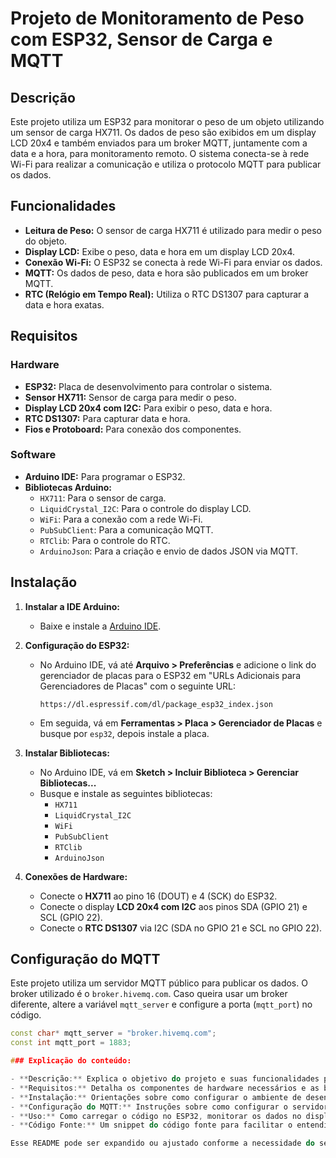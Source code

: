 # Projeto de Monitoramento de Peso com ESP32, Sensor de Carga e MQTT

## Descrição

Este projeto utiliza um ESP32 para monitorar o peso de um objeto utilizando um sensor de carga HX711. Os dados de peso são exibidos em um display LCD 20x4 e também enviados para um broker MQTT, juntamente com a data e a hora, para monitoramento remoto. O sistema conecta-se à rede Wi-Fi para realizar a comunicação e utiliza o protocolo MQTT para publicar os dados.

## Funcionalidades

- **Leitura de Peso:** O sensor de carga HX711 é utilizado para medir o peso do objeto.
- **Display LCD:** Exibe o peso, data e hora em um display LCD 20x4.
- **Conexão Wi-Fi:** O ESP32 se conecta à rede Wi-Fi para enviar os dados.
- **MQTT:** Os dados de peso, data e hora são publicados em um broker MQTT.
- **RTC (Relógio em Tempo Real):** Utiliza o RTC DS1307 para capturar a data e hora exatas.

## Requisitos

### Hardware

- **ESP32:** Placa de desenvolvimento para controlar o sistema.
- **Sensor HX711:** Sensor de carga para medir o peso.
- **Display LCD 20x4 com I2C:** Para exibir o peso, data e hora.
- **RTC DS1307:** Para capturar data e hora.
- **Fios e Protoboard:** Para conexão dos componentes.

### Software

- **Arduino IDE:** Para programar o ESP32.
- **Bibliotecas Arduino:**
  - `HX711`: Para o sensor de carga.
  - `LiquidCrystal_I2C`: Para o controle do display LCD.
  - `WiFi`: Para a conexão com a rede Wi-Fi.
  - `PubSubClient`: Para a comunicação MQTT.
  - `RTClib`: Para o controle do RTC.
  - `ArduinoJson`: Para a criação e envio de dados JSON via MQTT.

## Instalação

1. **Instalar a IDE Arduino:**
   - Baixe e instale a [Arduino IDE](https://www.arduino.cc/en/software).

2. **Configuração do ESP32:**
   - No Arduino IDE, vá até **Arquivo > Preferências** e adicione o link do gerenciador de placas para o ESP32 em "URLs Adicionais para Gerenciadores de Placas" com o seguinte URL:
     ```
     https://dl.espressif.com/dl/package_esp32_index.json
     ```
   - Em seguida, vá em **Ferramentas > Placa > Gerenciador de Placas** e busque por `esp32`, depois instale a placa.

3. **Instalar Bibliotecas:**
   - No Arduino IDE, vá em **Sketch > Incluir Biblioteca > Gerenciar Bibliotecas...**
   - Busque e instale as seguintes bibliotecas:
     - `HX711`
     - `LiquidCrystal_I2C`
     - `WiFi`
     - `PubSubClient`
     - `RTClib`
     - `ArduinoJson`

4. **Conexões de Hardware:**
   - Conecte o **HX711** ao pino 16 (DOUT) e 4 (SCK) do ESP32.
   - Conecte o display **LCD 20x4 com I2C** aos pinos SDA (GPIO 21) e SCL (GPIO 22).
   - Conecte o **RTC DS1307** via I2C (SDA no GPIO 21 e SCL no GPIO 22).

## Configuração do MQTT

Este projeto utiliza um servidor MQTT público para publicar os dados. O broker utilizado é o `broker.hivemq.com`. Caso queira usar um broker diferente, altere a variável `mqtt_server` e configure a porta (`mqtt_port`) no código.

```cpp
const char* mqtt_server = "broker.hivemq.com";
const int mqtt_port = 1883;

### Explicação do conteúdo:

- **Descrição:** Explica o objetivo do projeto e suas funcionalidades principais.
- **Requisitos:** Detalha os componentes de hardware necessários e as bibliotecas de software.
- **Instalação:** Orientações sobre como configurar o ambiente de desenvolvimento e as bibliotecas necessárias.
- **Configuração do MQTT:** Instruções sobre como configurar o servidor MQTT.
- **Uso:** Como carregar o código no ESP32, monitorar os dados no display e consumir os dados via MQTT.
- **Código Fonte:** Um snippet do código fonte para facilitar o entendimento.

Esse README pode ser expandido ou ajustado conforme a necessidade do seu projeto!
